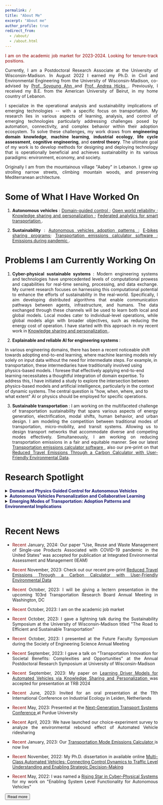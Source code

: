 ```yaml
---
permalink: /
title: "About Me"
excerpt: "About me"
author_profile: true
redirect_from: 
  - /about/
  - /about.html
---
```


<p align="justify"> <span style="color:darkred"> I am on the academic job market for 2023-2024. Looking for tenure-track positions.</span> </p>

<p align="justify"> Currently, I am a Postdoctoral Research Associate at the University of Wisconsin-Madison. In August 2022 I earned my Ph.D. in Civil and Environmental Engineering from the University of Wisconsin-Madison, co-advised by <a href="https://directory.engr.wisc.edu/cee/Faculty/Ahn_Soyoung/" target=_blank> Prof. Soyoung Ahn </a> and <a href="https://directory.engr.wisc.edu/cee/Faculty/Hicks_Andrea/" target=_blank> Prof. Andrea Hicks </a>. Previously, I received my B.E. from the American University of Beirut, in my home country of Lebanon. </p>

<p align="justify"> I specialize in the operational analysis and sustainability implications of emerging technologies -- with a specific focus on transportation. My research lies in various aspects of learning, analysis, and control of emerging technologies particularly addressing challenges posed by automation, connectivity, and complex behavior within their adoption ecosystem. To solve these challenges, my work draws from <b>engineering domain knowledge</b>, <b>machine learning</b>, <b>industrial ecology</b>, <b>life cycle assessment</b>, <b>cognitive engineering</b>, and <b>control theory</b>. The ultimate goal of my work is to develop methods for designing and deploying technology that is operationally beneficial and achieves sustainability in its various paradigms: environment, economy, and society. </p>

<p align="justify"> Originally I am from the mountainous village "Aabey" in Lebanon. I grew up strolling narrow streets, climbing mountain woods, and preserving Mediterranean architecture. </p>

Some of What I Have Worked On 
======
1. <p align="justify"> <b> Autonomous vehicles </b>: <a href="https://www.sciencedirect.com/science/article/pii/S0968090X21001844"> Domain-guided control </a>; <a href="https://papers.ssrn.com/sol3/papers.cfm?abstract_id=4370172"> Open world reliability </a>; <a href="https://arxiv.org/abs/2308.16870"> Knowledge sharing and personalization </a>; <a href="https://ieeexplore.ieee.org/abstract/document/9611259"> Federated analytics for smart transportation </a>.</p>
2. <p align="justify"> <b> Sustainability </b>: <a href="https://iopscience.iop.org/article/10.1088/1748-9326/abf6f4/meta"> Autonomous vehicles adoption patterns </a>; <a href="https://iopscience.iop.org/article/10.1088/2634-4505/ac7c8b/meta"> E-bikes sharing programs</a>; <a href="https://sites.google.com/view/cheeseburgercalculator/home"> Transportation emissions calculator software </a>; <a href="https://iopscience.iop.org/article/10.1088/2634-4505/ac9a68/meta"> Emissions during pandemic </a>.</p>

Problems I am Currently Working On  
======
1. <p align="justify"> <b> Cyber-physical sustainable systems </b>: Modern engineering systems and technologies have unprecedented levels of computational prowess and capabilities for real-time sensing, processing, and data exchange. My current research focuses on harnessing this computational potential to enhance the efforts of sustainability in the real-world. Specifically, I aim developing distributed algorithms that enable communication pathways between agents, infrastructure, and humans. The data exchanged through these channels will be used to learn both local and global models. Local modes cater to individual-level operations, while global models align with broader objectives, such as reducing the energy cost of operation. I have started with this approach in my recent work in <a href="https://arxiv.org/abs/2308.16870"> Knowledge sharing and personalization </a>. </p> 

2. <p align="justify"> <b> Explainable and reliable AI for engineering systems </b>: 
In various engineering domains, there has been a recent noticeable shift towards adopting end-to-end learning, where machine learning models rely solely on input data without the need for intermediate steps. For example, in transportation, these intermediaries have traditionally involved using physics-based models. I foresee that effectively applying end-to-end learning necessitates a thoughtful integration of domain expertise. To address this, I have initiated a study to explore the intersection between physics-based models and artificial intelligence, particularly in the context of dynamic systems. The central question is "how, when, where, and to what extent" AI or physics should be employed for specific operations.</p>

3. <p align="justify"> <b> Sustainable transportation </b>: I am working on the multifaceted challenge of transportation sustainability that spans various aspects of energy generation, electrification, modal shifts, human behavior, and urban design. I am modeling the competition between traditional modes of transportation, micro-mobility, and transit systems. Allowing us to design transport networks that accommodate diverse and competing modes effectively. Simultaneously, I am working on reducing transportation emissions in a fair and equitable manner. See our latest <a href="https://sites.google.com/view/cheeseburgercalculator/home"> Transportation emissions calculator software </a>, also our pre-print on that <a href="https://www.researchsquare.com/article/rs-3622953/v1"> Reduced Travel Emissions Through a Carbon Calculator with User-Friendly Environmental Data</a>.</p>

Research Spotlight
======

<details>

<summary><b><span style="color:MidnightBlue"> Domain and Physics Guided Control for Autonomous Vehicles </span></b></summary>

<h3> I. From Control Algorithm to Traffic Dynamics <a href="https://www.sciencedirect.com/science/article/pii/S0968090X21001844"> [Paper Link] </a></h3>
<center>
  <img src="../images/r1.jpg" width="100%" />
</center>

<p align="justify"> AVs are typically designed with a focus on individual vehicle performance, and little attention to traffic behavior in terms of stability and efficiency. In this work, we formulate an intuitive physics-based response function that is capable of translating AV control algorithm and parameters into traffic-level dynamics. Allowing us to specify the control design of an AV in wats that consider traffic-level performance. </p>

<h3> II. Expected Performance vs. Real-world Performance: Addressing Real-world Uncertainties <a href="https://arxiv.org/abs/2210.13683"> [Paper Link] </a> </h3>
<center>
  <img src="../images/r2.png" width="80%" />
</center>

<p align="justify"> In the real-world AVs operate under complex environments where they are expected to be exposed to exogenous and endogenous uncertainties. A major challenge lies in the complexity of integrating these uncertainties into the control system and the design of the AV as it is often hard to formulate an analytical representation of them. Tn this work, we propose a methodology to estimate uncertainties in AV's driver model - specifically those related to vehicular dynamics - and preserve a desired performance from the AV against real-world uncertainties that are unaccounted for. Our methodology uses three sequential components: (i) Stochastic Gradient Langevin Dynamics (SGLD) is used to estimate parameter uncertainty in real-time relying only on AV onboard sensor data, (ii) dynamic monitoring of the driver model performance (stability, safety, and traffic implications), and (iii) strategic actions for adjustments in driver model if anomaly is detected. </p>

</details>


<details>
<summary><b><span style="color:MidnightBlue"> Autonomous Vehicles Personalization and Collaborative Learning </span></b> </summary>
<center>
  <img src="../images/r3.png" width="80%" />
</center>

<p align="justify"> In this work, we present a training framework for learning AVs driver models via knowledge sharing between different vehicles and personalization. In our collaborative scheme, vehicles borrow strength from each others while retaining a personalized model tailored to the vehicle's unique properties and conditions. We adopt a federated learning algorithm that circumvents the need to share raw data between vehicle. </p>

<p align="justify"> This approach allows to train safer and more reliable AVs, while retaining a desired personalized behavior for each unique vehicle. Read more about out work here <a href="https://arxiv.org/abs/2210.13683"> [Paper Link] </a> </p>

</details>


<details>
<summary><b><span style="color:MidnightBlue"> Emerging Modes of Transportation: Adoption Patterns and Environmental Implications </span></b></summary>

<h3> I. Autonomous Vehicle Adoption and Environmental Implications <a href="https://iopscience.iop.org/article/10.1088/1748-9326/abf6f4/meta"> [Paper Link] </a></h3>
<center>
  <img src="../images/r4.png" width="70%" />
</center>

<p align="justify"> The adoption of Autonomous Vehicles as a viable mode of transportation comes with an complex web of modal shifts and travel behavior. We find that this technology enjoys a level of attractiveness by different users that can induce a modal shift away from traditional modes of transportation as transit, or personal vehicles. This translates to an increase in environmental impacts across different categories: energy consumption, greenhouse gas emissions, particulate matter, sulfur and nitrogen oxides. </p>

<p align="justify"> Adopting electric autonomous vehicles can offset the increase in emissions however it is dependent on two main factors: (i) adoption rate, and (ii) electricity generation mix. </p>

<h3> II. E-bikes Adoption and Environmental Implications <a href="https://iopscience.iop.org/article/10.1088/2634-4505/ac7c8b/meta"> [Paper Link] </a></h3>
<center>
  <img src="../images/r5.png" width="70%" />
</center>

<p align="justify"> We analyze the ability of an E-bike sharing program in reducing environmental emissions of the transportation system. Based on a mode choice model informed from revealed and stated preference survey, we show that E-bikes are able to compete for ridership. Specifically, E-bikes can attract users away from personal vehicles in trip distances between 1-2.5 miles, resulting in a reduction in overall emissions. </p>

</details><br>

Recent News
======
* <p align="justify"> <span style="color:darkred"> Recent </span> January, 2024: Our paper "Use, Reuse and Waste Management of Single-use Products Associated with COVID-19 pandemic in the United States" was accepted for publication at Integrated Environmental Assessment and Management (IEAM) </p>
* <p align="justify"> <span style="color:darkred"> Recent </span> November, 2023: Check out our recent pre-print <a href="https://www.researchsquare.com/article/rs-3622953/v1"> Reduced Travel Emissions Through a Carbon Calculator with User-Friendly Environmental Data</a></p>
* <p align="justify"> <span style="color:darkred"> Recent </span> October, 2023: I will be giving a lectern presentation in the upcoming 103rd Transportation Research Board Annual Meeting in Washington, DC </p>
* <p align="justify"> <span style="color:darkred"> Recent </span> October, 2023: I am on the academic job market </p>
* <p align="justify"> <span style="color:darkred"> Recent </span> October, 2023: I gave a lightning talk during the Sustainability Symposium at the University of Wisconsin-Madison titled "The Road to Efficient and Sustainable Transportation" </p>
* <p align="justify"> <span style="color:darkred"> Recent </span> October, 2023: I presented at the Future Faculty Symposium during the Society of Engineering Science Annual Meeting </p>
* <p align="justify"> <span style="color:darkred"> Recent </span> September, 2023: I gave a talk on "Transportation Innovation for Societal Benefits: Complexities and Opportunities" at the Annual Postdoctoral Research Symposium at University of Wisconsin-Madison </p>
* <p align="justify"> <span style="color:darkred"> Recent </span> September, 2023: My paper on <a href="https://arxiv.org/abs/2308.16870"> Learning Driver Models for Automated Vehicles via Knowledge Sharing and Personalization </a> was accepted for presentation at TRB 2024 </p>
* <p align="justify"> <span style="color:darkred"> Recent </span> June, 2023: Invited for an oral presentation at the 11th International Conference on Industrial Ecology in Leiden, Netherlands </p>
* <p align="justify"> <span style="color:darkred"> Recent </span> May, 2023: Presented at the <a href="https://www.ngts2023.nextrans.org/"> Next-Generation Transport Systems Conference </a> at Purdue University </p>
* <p align="justify"> <span style="color:darkred"> Recent </span> April, 2023: We have launched our choice-experiment survey to analyze the environmental rebound effect of Automated Vehicle ridesharing </p>
* <p align="justify"> <span style="color:darkred"> Recent </span> January, 2023: Our <a href="https://sites.google.com/view/cheeseburgercalculator/home"> Transportation Mode Emissions Calculator </a> is now live </p>
* <p align="justify"> <span style="color:darkred"> Recent </span> November, 2022: My Ph.D. dissertation in available online <a href="https://www.proquest.com/pqdtglobal/docview/2737490814/AA10F2DD3BAC463DPQ/1?accountid=465"> Multi-Class Automated Vehicles: Connecting Control Dynamics to Traffic Level Understanding and Enabling Strategic Decision-Making </a> </p>
* <p align="justify"> <span style="color:darkred"> Recent </span> May, 2022: I was named a <a href="https://risingstars.linklab.virginia.edu/2022/participants/wissam-kontar/"> Rising Star in Cyber-Physical Systems </a> for my work on "Enabling System Level Functionality for Autonomous Vehicles" </p>

<button onclick="window.location.href='https://wissamkontar.github.io/news/';">Read more</button>

